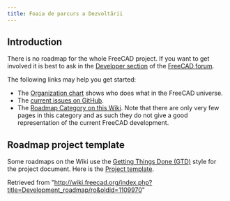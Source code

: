 ```yaml
---
title: Foaia de parcurs a Dezvoltării
---
```

## Introduction

There is no roadmap for the whole FreeCAD project. If you want to get involved it is best to ask in the [Developer section](https://forum.freecadweb.org/viewforum.php?f=10) of the [FreeCAD forum](https://forum.freecadweb.org/index.php).

The following links may help you get started:

* The [Organization chart](/Organization_chart "Organization chart") shows who does what in the FreeCAD universe.
* The [current issues on GitHub](https://github.com/FreeCAD/FreeCAD/issues?q=is%3Aopen+is%3Aissue).
* The [Roadmap Category on this Wiki](/Category:Roadmap "Category:Roadmap"). Note that there are only very few pages in this category and as such they do not give a good representation of the current FreeCAD development.

## Roadmap project template

Some roadmaps on the Wiki use the [Getting Things Done (GTD)](https://en.wikipedia.org/wiki/Getting_Things_Done#Methodology) style for the project document. Here is the [Project template](/Project_template "Project template").

Retrieved from "<http://wiki.freecad.org/index.php?title=Development_roadmap/ro&oldid=1109970>"